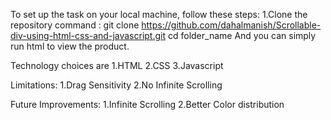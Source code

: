 To set up the task on your local machine, follow these steps:
1.Clone the repository
command :
git clone https://github.com/dahalmanish/Scrollable-div-using-html-css-and-javascript.git
cd folder_name
And you can simply run html to view the product.

Technology choices are
1.HTML
2.CSS
3.Javascript

Limitations:
1.Drag Sensitivity
2.No Infinite Scrolling

Future Improvements:
1.Infinite Scrolling
2.Better Color distribution
